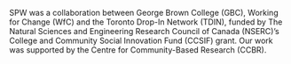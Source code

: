 SPW was a collaboration between George Brown College (GBC), Working for Change (WfC) and the Toronto Drop-In Network (TDIN), funded by The Natural Sciences and Engineering Research Council of Canada (NSERC)’s College and Community Social Innovation Fund (CCSIF) grant. Our work was supported by the Centre for Community-Based Research (CCBR).